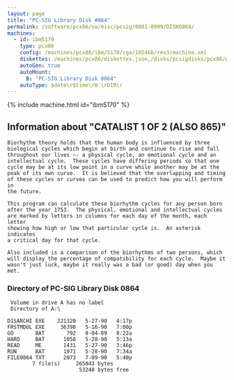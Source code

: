 ```yaml
---
layout: page
title: "PC-SIG Library Disk #864"
permalink: /software/pcx86/sw/misc/pcsig/0001-0999/DISK0864/
machines:
  - id: ibm5170
    type: pcx86
    config: /machines/pcx86/ibm/5170/cga/1024kb/rev3/machine.xml
    diskettes: /machines/pcx86/diskettes.json,/disks/pcsigdisks/pcx86/diskettes.json
    autoGen: true
    autoMount:
      B: "PC-SIG Library Disk 0864"
    autoType: $date\r$time\rB:\rDIR\r
---
```


{% include machine.html id="ibm5170" %}

## Information about "CATALIST 1 OF 2 (ALSO 865)"

    Biorhythm theory holds that the human body is influenced by three
    biological cycles which begin at birth and continue to rise and fall
    throughout our lives ~- a physical cycle, an emotional cycle and an
    intellectual cycle.  These cycles have differing periods so that one
    cycle may be at its low point in a curve while another may be at the
    peak of its own curve.  It is believed that the overlapping and timing
    of these cycles or curves can be used to predict how you will perform in
    the future.
    
    This program can calculate these biorhythm cycles for any person born
    after the year 1753.  The physical, emotional and intellectual cycles
    are marked by letters in columns for each day of the month, each letter
    showing how high or low that particular cycle is.  An asterisk
    indicates
    a critical day for that cycle.
    
    Also included is a comparison of the biorhythms of two persons, which
    will display the percentage of compatibility for each cycle.  Maybe it
    wasn't just luck, maybe it really was a bad (or good) day when you met.

### Directory of PC-SIG Library Disk 0864

     Volume in drive A has no label
     Directory of A:\

    D1SARCHI EXE    221320   5-27-90   4:17p
    FRSTMDUL EXE     36398   5-16-90   7:00p
    GO       BAT       792   8-04-89   8:22a
    HARD     BAT      1058   5-28-90   5:13a
    READ     ME       1431   5-27-90   3:46p
    RUN      BAT      1971   5-28-90   7:34a
    FILE0864 TXT      2073   7-09-90   5:40p
            7 file(s)     265043 bytes
                           53248 bytes free
